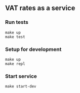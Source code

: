 ## VAT rates as a service

### Run tests

```
make up
make test
```

### Setup for development

```
make up
make repl
```

### Start service

```
make start-dev
```
